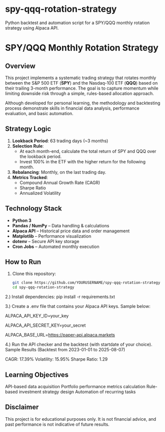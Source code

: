 # spy-qqq-rotation-strategy
Python backtest and automation script for a SPY/QQQ monthly rotation strategy using Alpaca API.

# SPY/QQQ Monthly Rotation Strategy

## Overview
This project implements a systematic trading strategy that rotates monthly between the S&P 500 ETF (**SPY**) and the Nasdaq-100 ETF (**QQQ**) based on their trailing 3-month performance. The goal is to capture momentum while limiting downside risk through a simple, rules-based allocation approach.

Although developed for personal learning, the methodology and backtesting process demonstrate skills in financial data analysis, performance evaluation, and basic automation.

## Strategy Logic
1. **Lookback Period**: 63 trading days (~3 months)
2. **Selection Rule**:  
   - At each month-end, calculate the total return of SPY and QQQ over the lookback period.
   - Invest 100% in the ETF with the higher return for the following month.
3. **Rebalancing**: Monthly, on the last trading day.
4. **Metrics Tracked**:
   - Compound Annual Growth Rate (CAGR)
   - Sharpe Ratio
   - Annualized Volatility

## Technology Stack
- **Python 3**
- **Pandas / NumPy** – Data handling & calculations
- **Alpaca API** – Historical price data and order management
- **Matplotlib** – Performance visualization
- **dotenv** – Secure API key storage
- **Cron Jobs** – Automated monthly execution

## How to Run
1. Clone this repository:
   ```bash
   git clone https://github.com/YOURUSERNAME/spy-qqq-rotation-strategy.git
   cd spy-qqq-rotation-strategy

2.) Install dependencies:
pip install -r requirements.txt

3.) Create a .env file that contains your Alpaca API keys. Sample below:

ALPACA_API_KEY_ID=your_key

ALPACA_API_SECRET_KEY=your_secret

ALPACA_BASE_URL=https://paper-api.alpaca.markets

4.) Run the API checker and the backtest (with startdate of your choice).
Sample Results
(Backtest from 2023-01-01 to 2025-08-07)

CAGR: 17.39%
Volatility: 15.95%
Sharpe Ratio: 1.29

## Learning Objectives
API-based data acquisition
Portfolio performance metrics calculation
Rule-based investment strategy design
Automation of recurring tasks

## Disclaimer
This project is for educational purposes only. It is not financial advice, and past performance is not indicative of future results.
